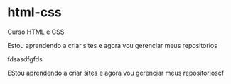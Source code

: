 # html-css
 Curso HTML e CSS

Estou aprendendo a criar sites e agora vou gerenciar meus repositorios

fdsasdfgfds

EStou aprendendo a criar sites e agora vou gerenciar meus repositorioscf
